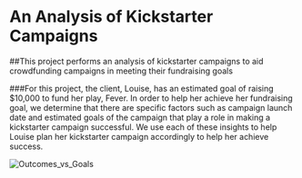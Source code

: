 # An Analysis of Kickstarter Campaigns

##This project performs an analysis of kickstarter campaigns to aid crowdfunding campaigns in meeting their fundraising goals 

###For this project, the client, Louise, has an estimated goal of raising $10,000 to fund her play, Fever. In order to help her achieve her fundraising goal, we determine that there are specific factors such as campaign launch date and estimated goals of the campaign that play a role in making a kickstarter campaign successful. We use each of these insights to help Louise plan her kickstarter campaign accordingly to help her achieve success. 

![Outcomes_vs_Goals](https://user-images.githubusercontent.com/75647359/101927410-13e96f80-3b9a-11eb-8c43-3f844ab82294.png)

